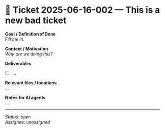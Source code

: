 # 🚧  Ticket 2025-06-16-002 — This is a new bad ticket

**Goal / Definition of Done**  
_Fill me in._

**Context / Motivation**  
_Why are we doing this?_

**Deliverables**  
- [ ] …

**Relevant files / locations**  
…

**Notes for AI agents**  
…

---

_Status: open_  
_Assignee: unassigned_
